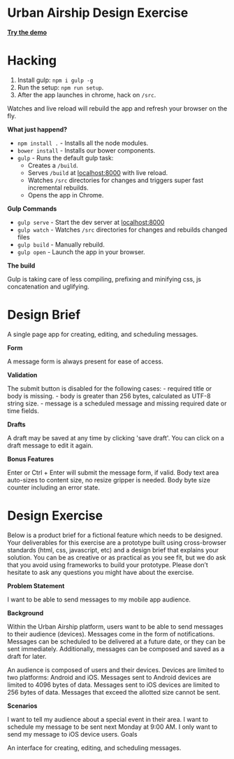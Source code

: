 Urban Airship Design Exercise
=============================

**[Try the demo](http://ua-homework.herokuapp.com/)**

# Hacking
1. Install gulp: `npm i gulp -g`
2. Run the setup: `npm run setup`.
3. After the app launches in chrome, hack on `/src`.

Watches and live reload will rebuild the app and refresh your browser on the fly.

**What just happend?**

- `npm install .` - Installs all the node modules.
- `bower install` - Installs our bower components.
- `gulp` - Runs the default gulp task:
    - Creates a `/build`.
    - Serves `/build` at [localhost:8000](localhost:8000) with live reload.
    - Watches `/src` directories for changes and triggers super fast incremental rebuilds.
    - Opens the app in Chrome.

**Gulp Commands**

- `gulp serve` - Start the dev server at [localhost:8000](localhost:8000)
- `gulp watch` - Watches `/src` directories for changes and rebuilds changed files
- `gulp build` - Manually rebuild.
- `gulp open` - Launch the app in your browser.

**The build**

Gulp is taking care of less compiling, prefixing and minifying css, js concatenation and uglifying.

# Design Brief
A single page app for creating, editing, and scheduling messages.

**Form**

A message form is always present for ease of access.

**Validation**

The submit button is disabled for the following cases:
    - required title or body is missing.
    - body is greater than 256 bytes, calculated as UTF-8 string size.
    - message is a scheduled message and missing required date or time fields.

**Drafts**

A draft may be saved at any time by clicking 'save draft'.  You can click on a draft message to edit it again.

**Bonus Features**

Enter or Ctrl + Enter will submit the message form, if valid.
Body text area auto-sizes to content size, no resize gripper is needed.
Body byte size counter including an error state.

# Design Exercise

Below is a product brief for a fictional feature which needs to be designed. Your deliverables for this exercise are a prototype built using cross-browser standards (html, css, javascript, etc) and a design brief that explains your solution. You can be as creative or as practical as you see fit, but we do ask that you avoid using frameworks to build your prototype. Please don’t hesitate to ask any questions you might have about the exercise.

**Problem Statement**

I want to be able to send messages to my mobile app audience.

**Background**

Within the Urban Airship platform, users want to be able to send messages to their audience (devices). Messages come in the form of notifications. Messages can be scheduled to be delivered at a future date, or they can be sent immediately. Additionally, messages can be composed and saved as a draft for later.

An audience is composed of users and their devices. Devices are limited to two platforms: Android and iOS. Messages sent to Android devices are limited to 4096 bytes of data. Messages sent to iOS devices are limited to 256 bytes of data. Messages that exceed the allotted size cannot be sent.

**Scenarios**

I want to tell my audience about a special event in their area.
I want to schedule my message to be sent next Monday at 9:00 AM.
I only want to send my message to iOS device users.
Goals

An interface for creating, editing, and scheduling messages.
